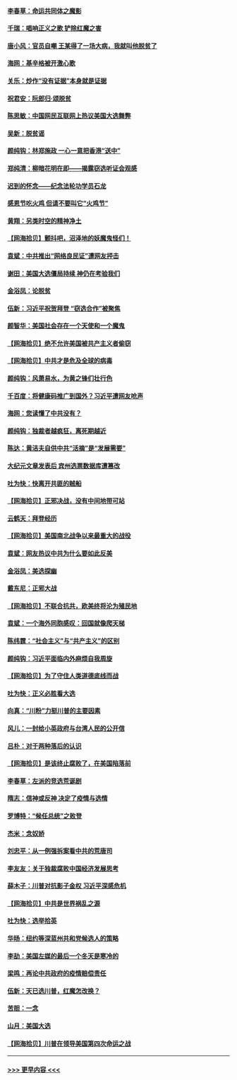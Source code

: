 #### [李春草：命运共同体之魔影](../pages/nsc993/n12585026.md?t=12012102) 
#### [千瑞：唱响正义之歌 铲除红魔之害](../pages/nsc993/n12585002.md?t=12012102) 
#### [唐小风：官员自嘲 王某得了一场大病，我就叫他脱贫了](../pages/nsc993/n12584981.md?t=12012102) 
#### [海网：基辛格被开激心歌](../pages/nsc993/n12584946.md?t=12012102) 
#### [关乐：炒作“没有证据”本身就是证据](../pages/nsc993/n12583146.md?t=12012102) 
#### [祝君安：阮郎归‧颂脱贫](../pages/nsc993/n12583119.md?t=12012102) 
#### [陈思敏：中国网民互联网上热议美国大选舞弊](../pages/nsc993/n12582845.md?t=12012102) 
#### [吴新：脱贫谣](../pages/nsc993/n12580839.md?t=12012102) 
#### [颜纯钩：林郑施政 一心一意把香港“送中”](../pages/nsc993/n12580805.md?t=12012102) 
#### [郑纯清：柳暗花明在即——揭露窃选听证会观感](../pages/nsc993/n12580795.md?t=12012102) 
#### [迟到的怀念——纪念法轮功学员石龙](../pages/nsc993/n12580245.md?t=12012102) 
#### [感恩节吃火鸡  但请不要叫它“火鸡节”](../pages/nsc993/n12580252.md?t=12012102) 
#### [黄翔：另类时空的精神净土](../pages/nsc993/n12578638.md?t=12012102) 
#### [【网海拾贝】颤抖吧，沼泽地的妖魔鬼怪们！](../pages/nsc993/n12578552.md?t=12012102) 
#### [袁斌：中共推出“网络良民证”遭网友抨击](../pages/nsc993/n12578511.md?t=12012102) 
#### [谢田：美国大选僵局持续 神仍在考验我们](../pages/nsc993/n12577432.md?t=12012102) 
#### [金浴凤：论脱贫](../pages/nsc993/n12576386.md?t=12012102) 
#### [伍新：习近平祝贺拜登 “窃选合作”被聚焦](../pages/nsc993/n12576358.md?t=12012102) 
#### [颜智华：美国社会存在一个天使和一个魔鬼](../pages/nsc993/n12574299.md?t=12012102) 
#### [【网海拾贝】绝不允许美国被共产主义者偷窃](../pages/nsc993/n12573396.md?t=12012102) 
#### [【网海拾贝】中共才是危及全球的病毒](../pages/nsc993/n12571204.md?t=12012102) 
#### [颜纯钩：风萧易水，为黄之锋们壮行色](../pages/nsc993/n12571487.md?t=12012102) 
#### [千百度：将健康码推广到国外？习近平遭网友呛声](../pages/nsc993/n12570808.md?t=12012102) 
#### [海网：您读懂了中共没有？](../pages/nsc993/n12570487.md?t=12012102) 
#### [颜纯钩：独裁者越疯狂，离死期越近](../pages/nsc993/n12569055.md?t=12012102) 
#### [陈达：黄洁夫自供中共“活摘”是“发展需要”](../pages/nsc993/n12568541.md?t=12012102) 
#### [大纪元文章发表后 宾州选票数据库遭篡改](../pages/nsc993/n12568105.md?t=12012102) 
#### [吐为快：快离开共匪的贼船](../pages/nsc993/n12568462.md?t=12012102) 
#### [【网海拾贝】正邪决战，没有中间地带可站](../pages/nsc993/n12568439.md?t=12012102) 
#### [云鹤天：拜登经历](../pages/nsc993/n12567294.md?t=12012102) 
#### [【网海拾贝】美国南北战争以来最重大的战役](../pages/nsc993/n12567247.md?t=12012102) 
#### [袁斌：网友热议中共为什么要如此反美](../pages/nsc993/n12567162.md?t=12012102) 
#### [金浴凤：美选探幽](../pages/nsc993/n12567147.md?t=12012102) 
#### [戴东尼：正邪大战](../pages/nsc993/n12567033.md?t=12012102) 
#### [【网海拾贝】不联合抗共，欧美终将沦为殖民地](../pages/nsc993/n12565068.md?t=12012102) 
#### [袁斌：一个海外同胞感叹：回国就像爬天梯](../pages/nsc993/n12564986.md?t=12012102) 
#### [陈纬霆：“社会主义”与“共产主义”的区别](../pages/nsc993/n12562417.md?t=12012102) 
#### [颜纯钩：习近平面临内外麻烦自我周旋](../pages/nsc993/n12563356.md?t=12012102) 
#### [【网海拾贝】为了守住人类道德底线而战](../pages/nsc993/n12562542.md?t=12012102) 
#### [吐为快：正义必胜看大选](../pages/nsc993/n12561967.md?t=12012102) 
#### [向真：“川粉”力挺川普的主要因素](../pages/nsc993/n12560774.md?t=12012102) 
#### [风儿：一封给小英政府与台湾人民的公开信](../pages/nsc993/n12560581.md?t=12012102) 
#### [吕朴：对于两种落后的认识](../pages/nsc993/n12560492.md?t=12012102) 
#### [【网海拾贝】是该终止腐败了，在美国陷落前](../pages/nsc993/n12559936.md?t=12012102) 
#### [李春草：左派的竞选荒诞剧](../pages/nsc993/n12558380.md?t=12012102) 
#### [隋志：信神或反神 决定了疫情与选情](../pages/nsc993/n12558255.md?t=12012102) 
#### [罗博特：“候任总统”之败登](../pages/nsc993/n12558189.md?t=12012102) 
#### [杰米：念奴娇](../pages/nsc993/n12558174.md?t=12012102) 
#### [刘忠平：从一例强拆案看中共的荒唐司](../pages/nsc993/n12558036.md?t=12012102) 
#### [李友友：关于独裁腐败中国经济发展思考](../pages/nsc993/n12558004.md?t=12012102) 
#### [薛木子：川普对抗影子金权 习近平深感危机](../pages/nsc993/n12557342.md?t=12012102) 
#### [【网海拾贝】中共是世界祸乱之源](../pages/nsc993/n12555353.md?t=12012102) 
#### [吐为快：选举拾英](../pages/nsc993/n12555041.md?t=12012102) 
#### [华旸：纽约等深蓝州共和党候选人的策略](../pages/nsc993/n12554309.md?t=12012102) 
#### [李劼：美国左媒的最后一个冬天是寒冷的](../pages/nsc993/n12552947.md?t=12012102) 
#### [梁鸣：再论中共政府的疫情赔偿责任](../pages/nsc993/n12553012.md?t=12012102) 
#### [伍新：天已选川普，红魔怎改换？](../pages/nsc993/n12552970.md?t=12012102) 
#### [苦胆：一念](../pages/nsc993/n12552957.md?t=12012102) 
#### [山月：美国大选](../pages/nsc993/n12552446.md?t=12012102) 
#### [【网海拾贝】川普在领导美国第四次命运之战](../pages/nsc993/n12551973.md?t=12012102) 

----
#### [ >>> 更早内容 <<< ](../indexes/nsc993-earlier.md)
